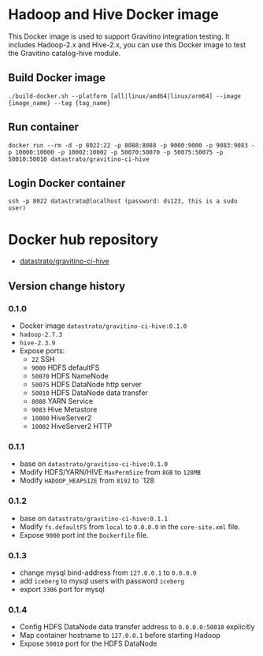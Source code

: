 <!--
  Copyright 2023 Datastrato.
  This software is licensed under the Apache License version 2.
-->
# Hadoop and Hive Docker image
This Docker image is used to support Gravitino integration testing.
It includes Hadoop-2.x and Hive-2.x, you can use this Docker image to test the Gravitino catalog-hive module.

## Build Docker image
```
./build-docker.sh --platform [all|linux/amd64|linux/arm64] --image {image_name} --tag {tag_name}
```

## Run container
```
docker run --rm -d -p 8022:22 -p 8088:8088 -p 9000:9000 -p 9083:9083 -p 10000:10000 -p 10002:10002 -p 50070:50070 -p 50075:50075 -p 50010:50010 datastrato/gravitino-ci-hive
```

## Login Docker container
```
ssh -p 8022 datastrato@localhost (password: ds123, this is a sudo user)
```

# Docker hub repository
- [datastrato/gravitino-ci-hive](https://hub.docker.com/r/datastrato/gravitino-ci-hive)

## Version change history
### 0.1.0
- Docker image `datastrato/gravitino-ci-hive:0.1.0`
- `hadoop-2.7.3`
- `hive-2.3.9`
- Expose ports:
  - `22` SSH
  - `9000` HDFS defaultFS
  - `50070` HDFS NameNode
  - `50075` HDFS DataNode http server
  - `50010` HDFS DataNode data transfer
  - `8088` YARN Service
  - `9083` Hive Metastore
  - `10000` HiveServer2
  - `10002` HiveServer2 HTTP

### 0.1.1
- base on `datastrato/gravitino-ci-hive:0.1.0`
- Modify HDFS/YARN/HIVE `MaxPermSize` from `8GB` to `128MB`
- Modify `HADOOP_HEAPSIZE` from `8192` to `128

### 0.1.2
- base on `datastrato/gravitino-ci-hive:0.1.1` 
- Modify `fs.defaultFS` from `local` to `0.0.0.0` in the `core-site.xml` file.
- Expose `9000` port int the `Dockerfile` file.

### 0.1.3
- change mysql bind-address from `127.0.0.1` to `0.0.0.0` 
- add `iceberg` to mysql users with password `iceberg`
- export `3306` port for mysql

### 0.1.4
- Config HDFS DataNode data transfer address to `0.0.0.0:50010` explicitly
- Map container hostname to `127.0.0.1` before starting Hadoop
- Expose `50010` port for the HDFS DataNode
